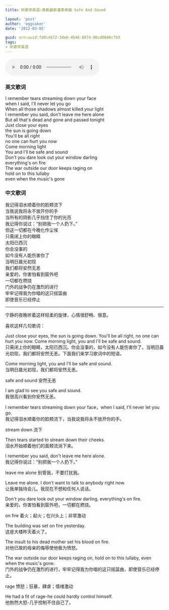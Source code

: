 ```yaml
---
title: 听歌学英语:泰勒最新凄美单曲 Safe And Sound

layout: 'post'
author: 'eggcaker'
date: '2012-03-05'

guid: urn:uuid:fd0c4872-3de6-4b46-8874-06cd0606cf63
tags:
- 听歌学英语
---
```


<audio src="http://site-images.googlecode.com/git/mp3/save_and_sound.mp3" controls autoplay="true">
Don't ask me why, just go to somewhere find the right web browser.
</audio>

<div class="row">
    <div class="span6">
       <h3>英文歌词</h3>
   I remember tears streaming down your face<br/>
   when I said, I'll never let you go<br/>
   When all those shadows almost killed your light<br/>
   I remember you said, don't leave me here alone<br/>
   But all that's dead and gone and passed tonight<br/>
   Just close your eyes<br/>
   the sun is going down<br/>
   You'll be all right<br/>
   no one can hurt you now<br/>
   Come morning light<br/>
   You and I'll be safe and sound<br/>
   Don't you dare look out your window darling<br/>
   everything's on fire<br/>
   The war outside our door keeps raging on<br/>
   hold on to this lullaby<br/>
   even when the music's gone<br/>
    </div>
    <div class="span6">
      <h3>中文歌词</h3>
    我记得泪水顺着你的脸颊流下 <br/>
    当我说我将永不放开你的手<br/>
    当所有的阴影几乎挡住了你的光亮<br/>
    我记得你说过：“别把我一个人扔下。”<br/>
    但这一切都在今晚化作尘埃<br/>
    只需闭上你的眼睛<br/>
    太阳已西沉<br/>
    你会没事的<br/>
    如今没有人能伤害你了<br/>
    当明日晨光初现<br/>
    我们都将安然无恙<br/>
    亲爱的，你害怕看到窗外吧<br/>
    一切都在燃烧<br/>
    门外的战争仍在激烈的进行<br/>
    牢牢记得我为你唱的这只摇篮曲<br/>
    即使音乐已经停止<br/>
    </div>
</div>
<hr />

宁静的夜晚听着这样轻柔的旋律，心情很舒畅、惬意。

喜欢这样几句歌词：

Just close your eyes, the sun is going down. You'll be all right, no one can hurt you now. Come morning light, you and I'll be safe and sound.  
只需闭上你的眼睛，太阳已西沉。你会没事的，如今没有人能伤害你了。当明日晨光初现，我们都将安然无恙。下面我们来学习歌词中的短语。

Come morning light, you and I'll be safe and sound.  
当明日晨光初现，我们都将安然无恙。

safe and sound 安然无恙

I am glad to see you safe and sound.  
我很高兴看到你安然无恙。

I remember tears streaming down your face，when I said, I'll never let you go.  
我记得泪水顺着你的脸颊流下，当我说我将永不放开你的手。

stream down 流下

Then tears started to stream down their cheeks.  
泪水开始顺着他们的面颊流淌下来。

I remember you said, don't leave me here alone.  
我记得你说过：“别把我一个人扔下。”

leave me alone 别管我，不要打扰我。

Leave me alone. I don't want to talk to anybody right now.  
让我单独待会儿。我现在不想和任何人说话。

Don't you dare look out your window darling, everything's on fire.  
亲爱的，你害怕看到窗外吧，一切都在燃烧。

on fire 着火；起火；在兴头上；非常激动

The building was set on fire yesterday.  
这座大楼昨天着火了。

The insult to his dead mother set his blood on fire.  
对他已故的母亲的侮辱使他极为愤怒。

The war outside our door keeps raging on, hold on to this lullaby, even when the music's gone.  
门外的战争仍在激烈的进行，牢牢记得我为你唱的这只摇篮曲，即使音乐已经停止。

rage 愤怒；狂暴，肆虐；情绪激动

He had a fit of rage-he could hardly control himself.  
他勃然大怒-几乎控制不住自己了。
